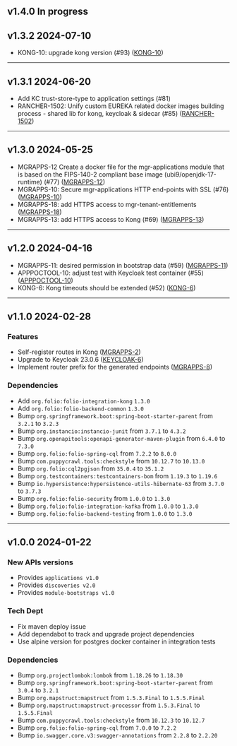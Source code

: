 ## v1.4.0 In progress

## v1.3.2 2024-07-10

* KONG-10: upgrade kong version (#93) ([KONG-10](https://issues.folio.org/browse/KONG-10))

---

## v1.3.1 2024-06-20

* Add KC trust-store-type to application settings (#81)
* RANCHER-1502: Unify custom EUREKA related docker images building process - shared lib for kong, keycloak & sidecar (#85) ([RANCHER-1502](https://issues.folio.org/browse/RANCHER-1502))

---

## v1.3.0 2024-05-25

* MGRAPPS-12 Create a docker file for the mgr-applications module that is based on the FIPS-140-2 compliant base image (ubi9/openjdk-17-runtime) (#77)  ([MGRAPPS-12](https://issues.folio.org/browse/MGRAPPS-12))
* MGRAPPS-10: Secure mgr-applications HTTP end-points with SSL (#76) ([MGRAPPS-10](https://issues.folio.org/browse/MGRAPPS-10))
* MGRAPPS-18: add HTTPS access to mgr-tenant-entitlements ([MGRAPPS-18](https://issues.folio.org/browse/MGRAPPS-18))
* MGRAPPS-13: add HTTPS access to Kong (#69) ([MGRAPPS-13](https://issues.folio.org/browse/MGRAPPS-13))

---

## v1.2.0 2024-04-16

* MGRAPPS-11: desired permission in bootstrap data (#59) ([MGRAPPS-11](https://issues.folio.org/browse/MGRAPPS-11))
* APPPOCTOOL-10: adjust test with Keycloak test container (#55) ([APPPOCTOOL-10](https://issues.folio.org/browse/APPPOCTOOL-10))
* KONG-6: Kong timeouts should be extended (#52) ([KONG-6](https://issues.folio.org/browse/KONG-6))

---

## v1.1.0 2024-02-28
### Features
* Self-register routes in Kong ([MGRAPPS-2](https://issues.folio.org/browse/MGRAPPS-2))
* Upgrade to Keycloak 23.0.6 ([KEYCLOAK-6](https://issues.folio.org/browse/KEYCLOAK-6))
* Implement router prefix for the generated endpoints ([MGRAPPS-8](https://issues.folio.org/browse/MGRAPPS-8))

### Dependencies
* Add `org.folio:folio-integration-kong` `1.3.0`
* Add `org.folio:folio-backend-common` `1.3.0`
* Bump `org.springframework.boot:spring-boot-starter-parent` from `3.2.1` to `3.2.3`
* Bump `org.instancio:instancio-junit` from `3.7.1` to `4.3.2`
* Bump `org.openapitools:openapi-generator-maven-plugin` from `6.4.0` to `7.3.0`
* Bump `org.folio:folio-spring-cql` from `7.2.2` to `8.0.0`
* Bump `com.puppycrawl.tools:checkstyle` from `10.12.7` to `10.13.0`
* Bump `org.folio:cql2pgjson` from `35.0.4` to `35.1.2`
* Bump `org.testcontainers:testcontainers-bom` from `1.19.3` to `1.19.6`
* Bump `io.hypersistence:hypersistence-utils-hibernate-63` from `3.7.0` to `3.7.3`
* Bump `org.folio:folio-security` from `1.0.0` to `1.3.0`
* Bump `org.folio:folio-integration-kafka` from `1.0.0` to `1.3.0`
* Bump `org.folio:folio-backend-testing` from `1.0.0` to `1.3.0`

---

## v1.0.0 2024-01-22
### New APIs versions
* Provides `applications v1.0`
* Provides `discoveries v2.0`
* Provides `module-bootstraps v1.0`

### Tech Dept
* Fix maven deploy issue
* Add dependabot to track and upgrade project dependencies
* Use alpine version for postgres docker container in integration tests

### Dependencies
* Bump `org.projectlombok:lombok` from `1.18.26` to `1.18.30`
* Bump `org.springframework.boot:spring-boot-starter-parent` from `3.0.4` to `3.2.1`
* Bump `org.mapstruct:mapstruct` from `1.5.3.Final` to `1.5.5.Final`
* Bump `org.mapstruct:mapstruct-processor` from `1.5.3.Final` to `1.5.5.Final`
* Bump `com.puppycrawl.tools:checkstyle` from `10.12.3` to `10.12.7`
* Bump `org.folio:folio-spring-cql` from `7.0.0` to `7.2.2`
* Bump `io.swagger.core.v3:swagger-annotations` from `2.2.8` to `2.2.20`

